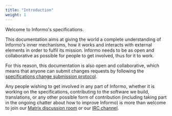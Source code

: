 ```yaml
---
title: "Introduction"
weight: 1
---
```


Welcome to Informo's specifications.

This documentation aims at giving the world a complete understanding of Informo's inner mechanisms, how it works and interacts with external elements in order to fulfil its mission. Informo needs to be as open and collaborative as possible for people to get involved, thus for it to work.

For this reason, this documentation is also open and collaborative, which means that anyone can submit changes requests by following the [specifications change submission protocol](/introduction/scsp).

Any people wishing to get involved in any part of Informo, whether it is working on the specifications, contributing to the software we build, translations, or any other possible form of contribution (including taking part in the ongoing chatter about how to improve Informo) is more than welcome to join our [Matrix discussion room](https://matrix.to/#/!LppXGlMuWgaYNuljUr:weu.informo.network) or our [IRC channel](https://webchat.freenode.net/?channels=%23informo).

